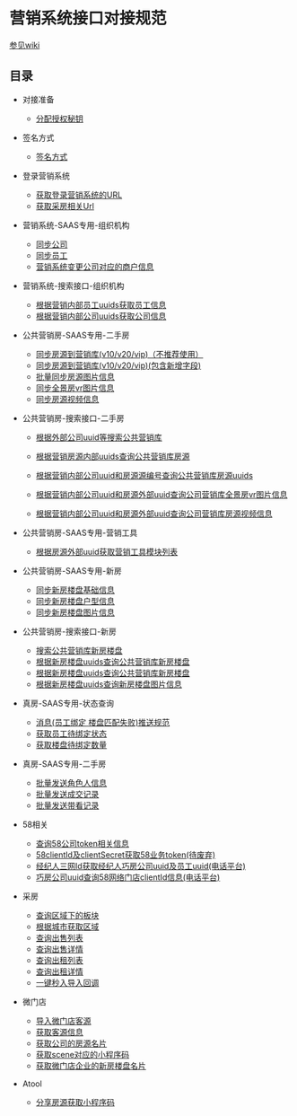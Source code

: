 # 营销系统接口对接规范

[参见wiki](https://github.com/qiaofangyun/qf-marketing-openApi/wiki)

## 目录
* 对接准备
    * [分配授权秘钥](https://github.com/qiaofangyun/qf-marketing-openApi/wiki/分配授权秘钥)
* 签名方式
    * [签名方式](https://github.com/qiaofangyun/qf-marketing-openApi/wiki/签名方式)

* 登录营销系统
    * [获取登录营销系统的URL](https://github.com/qiaofangyun/qf-marketing-openApi/wiki/获取登录营销系统的URL)
    * [获取采房相关Url](https://github.com/qiaofangyun/qf-marketing-openApi/wiki/获取采房相关Url)

* 营销系统-SAAS专用-组织机构
    * [同步公司](https://github.com/qiaofangyun/qf-marketing-openApi/wiki/同步公司)
    * [同步员工](https://github.com/qiaofangyun/qf-marketing-openApi/wiki/同步员工)
    * [营销系统变更公司对应的商户信息](https://github.com/qiaofangyun/qf-marketing-openApi/wiki/v10%E6%95%B0%E6%8D%AE%E8%BF%81%E7%A7%BB%E5%88%B0v20%E9%80%9A%E7%9F%A5%E8%90%A5%E9%94%80%E7%B3%BB%E7%BB%9F%E5%8F%98%E6%9B%B4%E5%95%86%E6%88%B7%E4%BF%A1%E6%81%AF)

* 营销系统-搜索接口-组织机构
   * [根据营销内部员工uuids获取员工信息](https://github.com/qiaofangyun/qf-marketing-openApi/wiki/根据营销内部员工uuids获取员工信息)
   * [根据营销内部公司uuids获取公司信息](https://github.com/qiaofangyun/qf-marketing-openApi/wiki/根据营销内部公司uuids获取公司信息)

* 公共营销房-SAAS专用-二手房
    * [同步房源到营销库(v10/v20/vip)（不推荐使用）](https://github.com/qiaofangyun/qf-marketing-openApi/wiki/批量同步房源)
    * [同步房源到营销库(v10/v20/vip)(包含新增字段)](https://github.com/qiaofangyun/qf-marketing-openApi/wiki/批量同步房源(包含新增字段))
    * [批量同步房源图片信息](https://github.com/qiaofangyun/qf-marketing-openApi/wiki/批量同步房源图片信息)
    * [同步全景房vr图片信息](https://github.com/qiaofangyun/qf-marketing-openApi/wiki/同步全景房vr图片信息)
    * [同步房源视频信息](https://github.com/qiaofangyun/qf-marketing-openApi/wiki/批量同步房源视频信息)
* 公共营销房-搜索接口-二手房
    * [根据外部公司uuid等搜索公共营销库](https://github.com/qiaofangyun/qf-marketing-openApi/wiki/搜索公共营销库房源)
    * [根据营销房源内部uuids查询公共营销库房源](https://github.com/qiaofangyun/qf-marketing-openApi/wiki/根据uuids查询公共营销库房源)
    * [根据营销内部公司uuid和房源源编号查询公共营销库房源uuids](https://github.com/qiaofangyun/qf-marketing-openApi/wiki/根据营销内部公司uuid和房源源编号查询公共营销库房源uuids)

    * [根据营销内部公司uuid和房源外部uuid查询公司营销库全景房vr图片信息](https://github.com/qiaofangyun/qf-marketing-openApi/wiki/根据公司uuid和房源uuid查询全景房vr图片信息
)
    * [根据营销内部公司uuid和房源外部uuid查询公司营销库房源视频信息](https://github.com/qiaofangyun/qf-marketing-openApi/wiki/根据公司uuid和房源uuid查询房源视频信息)

* 公共营销房-SAAS专用-营销工具
     * [根据房源外部uuid获取营销工具模块列表](https://github.com/qiaofangyun/qf-marketing-openApi/wiki/%E8%8E%B7%E5%8F%96%E8%90%A5%E9%94%80%E5%B7%A5%E5%85%B7%E6%A8%A1%E5%9D%97%E5%88%97%E8%A1%A8%E6%8E%A5%E5%8F%A3)

* 公共营销房-SAAS专用-新房
    * [同步新房楼盘基础信息](https://github.com/qiaofangyun/qf-marketing-openApi/wiki/%E6%89%B9%E9%87%8F%E5%90%8C%E6%AD%A5%E6%96%B0%E6%88%BF%E6%A5%BC%E7%9B%98%E5%9F%BA%E7%A1%80%E4%BF%A1%E6%81%AF)
    * [同步新房楼盘户型信息](https://github.com/qiaofangyun/qf-marketing-openApi/wiki/%E6%89%B9%E9%87%8F%E5%90%8C%E6%AD%A5%E6%96%B0%E6%88%BF%E6%A5%BC%E7%9B%98%E6%88%B7%E5%9E%8B%E4%BF%A1%E6%81%AF)
    * [同步新房楼盘图片信息](https://github.com/qiaofangyun/qf-marketing-openApi/wiki/%E6%89%B9%E9%87%8F%E5%90%8C%E6%AD%A5%E6%96%B0%E6%88%BF%E6%A5%BC%E7%9B%98%E5%9B%BE%E7%89%87(%E7%9B%B8%E5%86%8C)%E4%BF%A1%E6%81%AF)

* 公共营销房-搜索接口-新房
    * [搜索公共营销库新房楼盘](https://github.com/qiaofangyun/qf-marketing-openApi/wiki/搜索公共营销库新房楼盘)
    * [根据新房楼盘uuids查询公共营销库新房楼盘](https://github.com/qiaofangyun/qf-marketing-openApi/wiki/根据新房楼盘uuids查询公共营销库新房楼盘)
    * [根据新房楼盘uuids查询公共营销库新房楼盘](https://github.com/qiaofangyun/qf-marketing-openApi/wiki/根据新房楼盘uuids查询新房楼盘户型信息)
    * [根据新房楼盘uuids查询新房楼盘图片信息](https://github.com/qiaofangyun/qf-marketing-openApi/wiki/根据新房楼盘uuids查询新房楼盘图片信息)

* 真房-SAAS专用-状态查询
    * [消息(员工绑定 楼盘匹配失败)推送规范](https://github.com/qiaofangyun/qf-marketing-openApi/wiki/%E7%9C%9F%E6%88%BF-%E6%B6%88%E6%81%AF(%E5%91%98%E5%B7%A5%E7%BB%91%E5%AE%9A-%E6%A5%BC%E7%9B%98%E5%8C%B9%E9%85%8D%E5%A4%B1%E8%B4%A5)%E6%8E%A8%E9%80%81%E8%A7%84%E8%8C%83)
    * [获取员工待绑定状态](https://github.com/qiaofangyun/qf-marketing-openApi/wiki/获取员工待绑定状态)
    * [获取楼盘待绑定数量](https://github.com/qiaofangyun/qf-marketing-openApi/wiki/获取楼盘待绑定数量)
    
* 真房-SAAS专用-二手房
    * [批量发送角色人信息](https://github.com/qiaofangyun/qf-marketing-openApi/wiki/批量发送角色人信息)
    * [批量发送成交记录](https://github.com/qiaofangyun/qf-marketing-openApi/wiki/批量发送成交记录)
    * [批量发送带看记录](https://github.com/qiaofangyun/qf-marketing-openApi/wiki/批量发送带看信息)
    
* 58相关
    * [查询58公司token相关信息](https://github.com/qiaofangyun/qf-marketing-openApi/wiki/查询58公司token相关信息)
    * [58clientId及clientSecret获取58业务token(待废弃)](https://github.com/qiaofangyun/qf-marketing-openApi/wiki/58clientId及clientSecret获取58业务token)
    * [经纪人三网Id获取经纪人巧房公司uuid及员工uuid(电话平台)](https://github.com/qiaofangyun/qf-marketing-openApi/wiki/经纪人三网Id获取经纪人巧房公司uuid及员工uuid)
    * [巧房公司uuid查询58网络门店clientId信息(电话平台)](https://github.com/qiaofangyun/qf-marketing-openApi/wiki/巧房公司uuid查询58网络门店clientId信息)

* 采房
    * [查询区域下的板块](https://github.com/qiaofangyun/qf-housingacquisition/wiki/%E5%9F%8E%E5%B8%82%E8%8E%B7%E5%8F%96%E5%8C%BA%E5%9F%9F)
    * [根据城市获取区域](https://github.com/qiaofangyun/qf-housingacquisition/wiki/%E6%9F%A5%E8%AF%A2%E5%8C%BA%E5%9F%9F%E4%B8%8B%E7%9A%84%E6%9D%BF%E5%9D%97)
    * [查询出售列表](https://github.com/qiaofangyun/qf-housingacquisition/wiki/%E5%87%BA%E5%94%AE%E6%88%BF%E6%BA%90%E8%AF%A6%E6%83%85%E5%88%97%E8%A1%A8)
    * [查询出售详情](https://github.com/qiaofangyun/qf-marketing-openApi/wiki/%E6%A0%B9%E6%8D%AE%E5%87%BA%E5%94%AE%E6%88%BF%E6%BA%90id%E5%88%97%E8%A1%A8%E8%8E%B7%E5%8F%96%E8%AF%A6%E6%83%85%E6%8E%A5%E5%8F%A3)
    * [查询出租列表](https://github.com/qiaofangyun/qf-housingacquisition/wiki/%E5%87%BA%E7%A7%9F%E6%88%BF%E6%BA%90%E8%AF%A6%E6%83%85%E5%88%97%E8%A1%A8)
    * [查询出租详情](https://github.com/qiaofangyun/qf-marketing-openApi/wiki/%E6%A0%B9%E6%8D%AE%E5%87%BA%E7%A7%9F%E6%88%BF%E6%BA%90id%E5%88%97%E8%A1%A8%E8%8E%B7%E5%8F%96%E8%AF%A6%E6%83%85%E6%8E%A5%E5%8F%A3)
    * [一键秒入导入回调](https://github.com/qiaofangyun/qf-marketing-openApi/wiki/%E4%B8%80%E9%94%AE%E7%A7%92%E5%BD%95%E5%AF%BC%E5%85%A5%E5%9B%9E%E8%B0%83)
* 微门店
    * [导入微门店客源](https://github.com/qiaofangyun/qf-marketing-openApi/wiki/%E5%BE%AE%E9%97%A8%E5%BA%97-%E5%A4%96%E9%83%A8%E7%B3%BB%E7%BB%9F%E5%AF%BC%E5%85%A5%E5%BE%AE%E9%97%A8%E5%BA%97%E5%AE%A2%E6%BA%90%E6%88%90%E5%8A%9F%E5%9B%9E%E8%B0%83%E8%90%A5%E9%94%80%E7%B3%BB%E7%BB%9F)
    * [获取客源信息](https://github.com/qiaofangyun/qf-marketing-openApi/wiki/%E5%BE%AE%E9%97%A8%E5%BA%97-%E5%A4%96%E9%83%A8%E7%B3%BB%E7%BB%9F%E5%9F%BA%E4%BA%8E%E5%BE%AE%E9%97%A8%E5%BA%97%E5%AE%A2%E6%BA%90uuid%E8%8E%B7%E5%8F%96%E5%AE%A2%E6%BA%90%E4%BF%A1%E6%81%AF)
    * [获取公司的房源名片](https://github.com/qiaofangyun/qf-marketing-openApi/wiki/%E8%8E%B7%E5%8F%96%E5%BE%AE%E9%97%A8%E5%BA%97%E4%BC%81%E4%B8%9A%E7%9A%84%E6%88%BF%E6%BA%90%E5%90%8D%E7%89%87)
    * [获取scene对应的小程序码](https://github.com/qiaofangyun/qf-marketing-openApi/wiki/%E8%8E%B7%E5%8F%96scene%E5%AF%B9%E5%BA%94%E7%9A%84%E5%B0%8F%E7%A8%8B%E5%BA%8F%E7%A0%81)
    * [获取微门店企业的新房楼盘名片](https://github.com/qiaofangyun/qf-marketing-openApi/wiki/获取微门店企业的新房楼盘名片)

* Atool
    * [分享房源获取小程序码](https://github.com/qiaofangyun/qf-marketing-openApi/wiki/%E5%88%86%E4%BA%AB%E6%88%BF%E6%BA%90%E8%8E%B7%E5%8F%96%E5%B0%8F%E7%A8%8B%E5%BA%8F%E7%A0%81)


